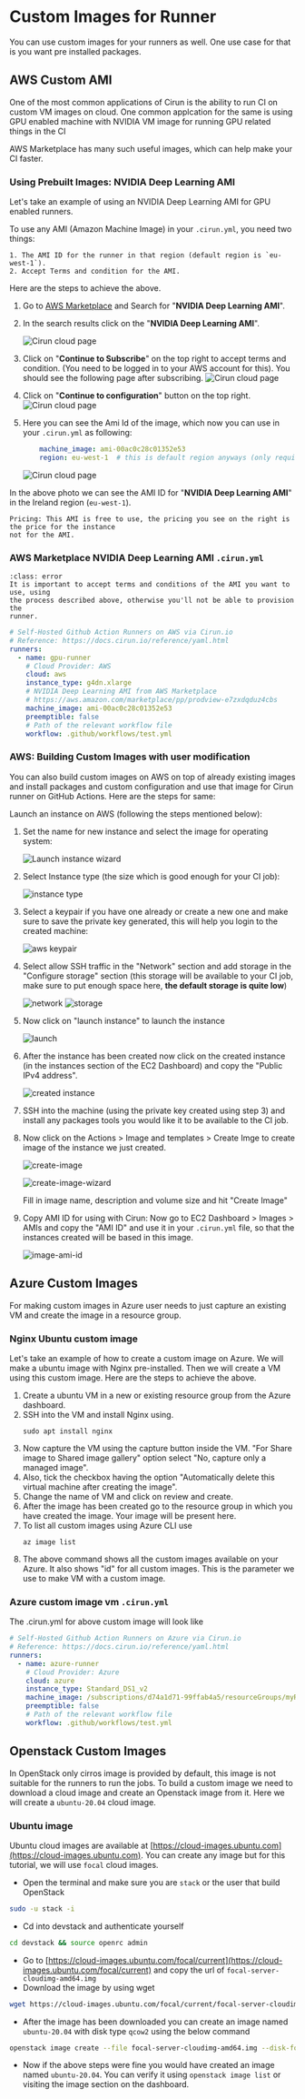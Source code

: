 # Custom Images for Runner

You can use custom images for your runners as well. One use case for that
is you want pre installed packages.


## AWS Custom AMI

One of the most common applications of Cirun is the ability to run CI on
custom VM images on cloud. One common applcation for the same is using GPU
enabled machine with NVIDIA VM image for running GPU related things in the CI

AWS Marketplace has many such useful images, which can  help make your
CI faster.

### Using Prebuilt Images: NVIDIA Deep Learning AMI

Let's take an example of using an NVIDIA Deep Learning AMI for GPU enabled
runners.

To use any AMI (Amazon Machine Image) in your `.cirun.yml`, you need two things:

```{admonition} Note
1. The AMI ID for the runner in that region (default region is `eu-west-1`).
2. Accept Terms and condition for the AMI.
```

Here are the steps to achieve the above.

1. Go to [AWS Marketplace](https://aws.amazon.com/marketplace) and Search for "**NVIDIA Deep Learning AMI**".
2. In the search results click on the "**NVIDIA Deep Learning AMI**".

   ![Cirun cloud page](../images/nvidia-aws-ami.png)

3. Click on "**Continue to Subscribe**" on the top right to accept terms and condition. (You need to be
   logged in to your AWS account for this). You should see the following page
   after subscribing.
   ![Cirun cloud page](../images/nvidia-aws-ami-subscribed.png)

4. Click on "**Continue to configuration**" button on the top right.
   ![Cirun cloud page](../images/nvidia-aws-ami-config.png)

5. Here you can see the Ami Id of the image, which now you can use in your `.cirun.yml` as following:
   ```yaml
       machine_image: ami-00ac0c28c01352e53
       region: eu-west-1  # this is default region anyways (only required if using an AMI ID from different region)
   ```
   ![Cirun cloud page](../images/nvidia-aws-ami-id.png)

In the above photo we can see the AMI ID for "**NVIDIA Deep Learning AMI**" in the Ireland region (`eu-west-1`).

```{note}
Pricing: This AMI is free to use, the pricing you see on the right is the price for the instance
not for the AMI.
```

### AWS Marketplace NVIDIA Deep Learning AMI `.cirun.yml`

```{admonition} Note
:class: error
It is important to accept terms and conditions of the AMI you want to use, using
the process described above, otherwise you'll not be able to provision the
runner.
```

```yaml
# Self-Hosted Github Action Runners on AWS via Cirun.io
# Reference: https://docs.cirun.io/reference/yaml.html
runners:
  - name: gpu-runner
    # Cloud Provider: AWS
    cloud: aws
    instance_type: g4dn.xlarge
    # NVIDIA Deep Learning AMI from AWS Marketplace
    # https://aws.amazon.com/marketplace/pp/prodview-e7zxdqduz4cbs
    machine_image: ami-00ac0c28c01352e53
    preemptible: false
    # Path of the relevant workflow file
    workflow: .github/workflows/test.yml
```

### AWS: Building Custom Images with user modification

You can also build custom images on AWS on top of already existing images and
install packages and custom configuration and use that image for Cirun runner
on GitHub Actions. Here are the steps for same:

Launch an instance on AWS (following the steps mentioned below):

1. Set the name for new instance and select the image for operating system:

   ![Launch instance wizard](../images/aws-custom/1-launch-instance.png)

2. Select Instance type (the size which is good enough for your CI job):

   ![instance type](../images/aws-custom/2-instance-type.png)

3. Select a keypair if you have one already or create a new one and make sure to save the private key generated, this will help you login to the created machine:

   ![aws keypair](../images/aws-custom/3-aws-keypair.png)

4. Select allow SSH traffic in the "Network" section and add storage in the
"Configure storage" section (this storage will be available to your CI job,
make sure to put enough space here, **the default storage is quite low**)

   ![network](../images/aws-custom/4-network.png)
   ![storage](../images/aws-custom/5-storage.png)

5. Now click on "launch instance" to launch the instance
   
   ![launch](../images/aws-custom/6-launch.png)

6. After the instance has been created now click on the created instance (in the instances section of the EC2 Dashboard) and copy the "Public IPv4 address".

   ![created instance](../images/aws-custom/7-created-instance.png)

7. SSH into the machine (using the private key created using step 3) and install any packages tools you would like it to be available to the CI job.

8. Now click on the Actions > Image and templates > Create Imge to create image of the instance we just created.

   ![create-image](../images/aws-custom/8-create-image.png)

   ![create-image-wizard](../images/aws-custom/9-create-image-step.png)

   Fill in image name, description and volume size and hit "Create Image"

9. Copy AMI ID for using with Cirun: Now go to EC2 Dashboard > Images > AMIs and copy the "AMI ID" and use it in your `.cirun.yml` file, so that the instances created will be based in this image.

   ![image-ami-id](../images/aws-custom/10-image-AMI.png)

## Azure Custom Images

For making custom images in Azure user needs to just capture an existing VM and create the image in a resource group.

### Nginx Ubuntu custom image

Let's take an example of how to create a custom image on Azure. We will make a ubuntu image with Nginx pre-installed. Then we will create a VM using this custom image. Here are the steps to achieve the above.

1. Create a ubuntu VM in a new or existing resource group from the Azure dashboard.
2. SSH into the VM and install Nginx using.
   ```
   sudo apt install nginx
   ```
3. Now capture the VM using the capture button inside the VM. "For Share image to Shared image gallery" option select "No, capture only a managed image".
4. Also, tick the checkbox having the option "Automatically delete this virtual machine after creating the image".
5. Change the name of VM and click on review and create.
6. After the image has been created go to the resource group in which you have created the image. Your image will be present here.
7. To list all custom images using Azure CLI use
   ```
   az image list
   ```
8. The above command shows all the custom images available on your Azure. It also shows "id" for all custom images. This is the parameter we use to make VM with a custom image.

### Azure custom image vm `.cirun.yml`

The .cirun.yml for above custom image will look like

```yaml
# Self-Hosted Github Action Runners on Azure via Cirun.io
# Reference: https://docs.cirun.io/reference/yaml.html
runners:
  - name: azure-runner
    # Cloud Provider: Azure
    cloud: azure
    instance_type: Standard_DS1_v2
    machine_image: /subscriptions/d74a1d71-99ffab4a5/resourceGroups/myResourceGroup/providers/Microsoft.Compute/images/myCustomImage
    preemptible: false
    # Path of the relevant workflow file
    workflow: .github/workflows/test.yml
```

## Openstack Custom Images

In OpenStack only cirros image is provided by default, this image is not suitable for the runners to run the jobs. To build a custom image we need to download a cloud image and create an Openstack image from it. Here we will create a `ubuntu-20.04` cloud image.

### Ubuntu image

Ubuntu cloud images are available at [https://cloud-images.ubuntu.com](https://cloud-images.ubuntu.com). You can create any image but for this tutorial, we will use `focal` cloud images.

- Open the terminal and make sure you are `stack` or the user that build OpenStack
```bash
sudo -u stack -i
```
- Cd into devstack and authenticate yourself
```bash
cd devstack && source openrc admin
```
- Go to [https://cloud-images.ubuntu.com/focal/current](https://cloud-images.ubuntu.com/focal/current) and copy the url of `focal-server-cloudimg-amd64.img`
- Download the image by using wget <url of focal-server-cloudimg-amd64.img>
```bash
wget https://cloud-images.ubuntu.com/focal/current/focal-server-cloudimg-amd64.img
```
- After the image has been downloaded you can create an image named `ubuntu-20.04` with disk type `qcow2` using the below command
```bash
openstack image create --file focal-server-cloudimg-amd64.img --disk-format qcow2 ubuntu-20.04
```
- Now if the above steps were fine you would have created an image named `ubuntu-20.04`. You can verify it using `openstack image list` or visiting the image section on the dashboard.
